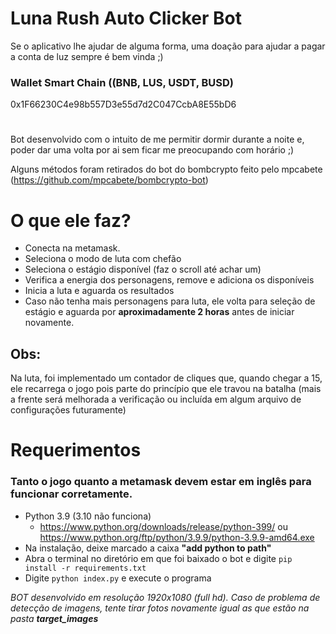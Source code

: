 # Luna Rush Auto Clicker Bot

Se o aplicativo lhe ajudar de alguma forma, uma doação para ajudar a pagar a conta de luz sempre é bem vinda ;)

### **Wallet Smart Chain ((BNB, LUS, USDT, BUSD)**
0x1F66230C4e98b557D3e55d7d2C047CcbA8E55bD6 
#

Bot desenvolvido com o intuito de me permitir dormir durante a noite e, poder dar uma volta por ai sem ficar me preocupando com horário ;)

Alguns métodos foram retirados do bot do bombcrypto feito pelo mpcabete (https://github.com/mpcabete/bombcrypto-bot)

# O que ele faz?
- Conecta na metamask.
- Seleciona o modo de luta com chefão
- Seleciona o estágio disponível (faz o scroll até achar um)
- Verifica a energia dos personagens, remove e adiciona os disponíveis
- Inicia a luta e aguarda os resultados
- Caso não tenha mais personagens para luta, ele volta para seleção de estágio e aguarda por **aproximadamente 2 horas** antes de iniciar novamente.

## Obs:
Na luta, foi implementado um contador de cliques que, quando chegar a 15, ele recarrega o jogo pois parte do princípio que ele travou na batalha (mais a frente será melhorada a verificação ou incluída em algum arquivo de configurações futuramente)


# Requerimentos
### **Tanto o jogo quanto a metamask devem estar em inglês para funcionar corretamente.**
- Python 3.9 (3.10 não funciona)
   - https://www.python.org/downloads/release/python-399/ ou https://www.python.org/ftp/python/3.9.9/python-3.9.9-amd64.exe
 - Na instalação, deixe marcado a caixa **"add python  to path"**
 - Abra o terminal no diretório em que foi baixado o bot e digite ```pip install -r requirements.txt```
 - Digite ```python index.py``` e execute o programa
 
 

*BOT desenvolvido em resolução 1920x1080 (full hd). Caso de problema de detecção de imagens, tente tirar fotos novamente igual as que estão na pasta **target_images***